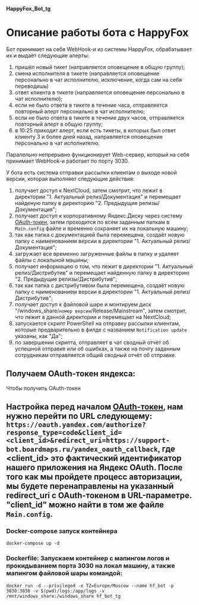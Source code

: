 **HappyFox_Bot_tg**

# Описание работы бота с HappyFox

Бот принимает на себя WebHook-и из системы HappyFox, обрабатывает их и выдаёт следующие алерты:

1. пришёл новый тикет (направляется оповещение в общую группу);
2. смена исполнителя в тикете (направляется оповещение персонально в чат исполнителю, исключение, когда сам на себя переводишь)
3. ответ клиента в тикете (направляется оповещение персонально в чат исполнителю);
4. если не было ответа в тикете в течение часа, отправляется повторный алерт персонально в чат исполнителю;
5. если не было ответа в тикете в течение двух часов, отправляется повторный алерт в общую группу;
6. в 10:25 приходит алерт, если есть тикеты, в которых был ответ клиенту 3 и более дней назад, направляется оповещение персонально в чат исполнителю.

Паралельно непрерывно функционирует Web-сервер, который на себя принимает WebHook-и работает по порту 3030.

У бота есть система отправки рассылки клиентам о выходе новой версии, которая выполняет следующие действия:

1. получает доступ к NextCloud, затем смотрит, что лежит в директории "1. Актуальный релиз/Документация" и перемещает найденую папку в директорию "2. Предыдущие релизы/Документация";
2. получает доступ к корпоративному Яндекс.Диску через систему [OAuth-токен](https://oauth.yandex.ru/), затем проходится по всем заданным папкам в `Main.config` файле и временно сохраняет их на локальную машину;
3. так как папка с документацией была перемещена, создаёт новую папку с наименованием версии в директории "1. Актуальный релиз/Документация";
4. загружает все временно загруженные файлы в папку и удаляет файлы с локальной машины;
5. получает информацию о том, что лежит в директории "1. Актуальный релиз/Дистрибутив" и перемещает найденную папку в директорию "2. Предыдущие релизы/Дистрибутив";
6. так как папка с дистрибутивом была перемещена, создаёт новую папку с наименованием версии в директории "1. Актуальный релиз/Дистрибутив";
7. получает доступ к файловой шаре и монтируем диск "/windows_share/`номер версии`/Release/Mainstream", затем смотрит, что лежит в данной директории и перемещает на NextCloud;
8. запускается скрипт PowerShell на отправку рассылки клиентам, которые предварительно в филде с названием `Notification update` указаны, как "Да";
9. по завершении скрипта, отправляет в чат сводный отчёт об успешной отправке или об ошибках, а также на почту заданным сотрудникам отправляется общий сводный отчёт об отправке.


## Получаем OAuth-токен яндекса:

Чтобы получить OAuth-токен
## Настройка перед началом [OAuth-токен](https://oauth.yandex.ru/), нам нужно перейти по URL следующему: `https://oauth.yandex.com/authorize?response_type=code&client_id=<client_id>&redirect_uri=https://support-bot.boardmaps.ru/yandex_oauth_callback`, где <client_id> это фактический идентификатор нашего приложения на Яндекс OAuth. После того как мы пройдете процесс авторизации, мы будете перенаправлены на указанный redirect_uri с OAuth-токеном в URL-параметре. "client_id" можно найти в том же файле `Main.config`.

### Docker-compose запуск контейнера

`docker-compose up -d`

### Dockerfile: Запускаем контейнер с мапингом логов и прокидыванием порта 3030 на локал машину, а также мапингом файловой шары командой:

`docker run -d --privileged -e TZ=Europe/Moscow --name hf_bot -p 3030:3030 -v $(pwd)/logs:/app/logs -v /mnt/windows_share:/windows_share hf_bot_tg`
